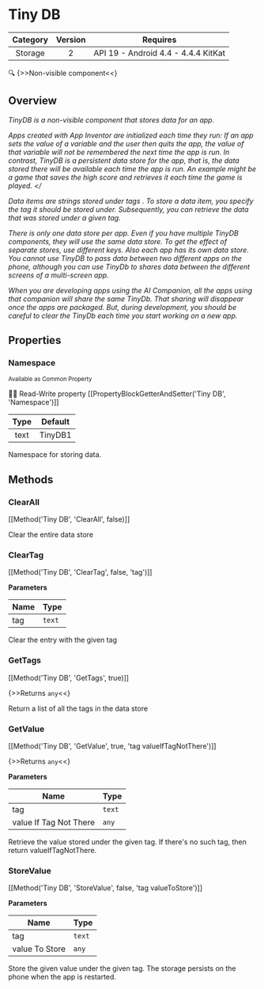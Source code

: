 # Tiny DB

| Category | Version | Requires |
|:--------:|:-------:|:--------:|
|Storage|2|API 19 - Android 4.4 - 4.4.4 KitKat|

:mag: {>>Non-visible component<<}

## Overview

_TinyDB is a non-visible component that stores data for an app. <p> Apps created with App Inventor are initialized each time they run: If an app sets the value of a variable and the user then quits the app, the value of that variable will not be remembered the next time the app is run. In contrast, TinyDB is a <em> persistent </em> data store for the app, that is, the data stored there will be available each time the app is run. An example might be a game that saves the high score and retrieves it each time the game is played. </<p> <p> Data items are strings stored under <em>tags</em> . To store a data item, you specify the tag it should be stored under.  Subsequently, you can retrieve the data that was stored under a given tag. </p><p> There is only one data store per app. Even if you have multiple TinyDB components, they will use the same data store. To get the effect of separate stores, use different keys. Also each app has its own data store. You cannot use TinyDB to pass data between two different apps on the phone, although you <em>can</em> use TinyDb to shares data between the different screens of a multi-screen app. </p> <p>When you are developing apps using the AI Companion, all the apps using that companion will share the same TinyDb.  That sharing will disappear once the apps are packaged.  But, during development, you should be careful to clear the TinyDb each time you start working on a new app.</p>_

## Properties

### Namespace

<small>Available as Common Property</small>

:eyes::pencil: Read-Write property
[[PropertyBlockGetterAndSetter('Tiny DB', 'Namespace')]]

| Type | Default |
|:----:|:-------:|
|text|TinyDB1|

Namespace for storing data.

## Methods

### ClearAll



[[Method('Tiny DB', 'ClearAll', false)]]

Clear the entire data store

### ClearTag



[[Method('Tiny DB', 'ClearTag', false, 'tag')]]

**Parameters**

| Name | Type |
|------|------|
|tag|`text`|


Clear the entry with the given tag

### GetTags



[[Method('Tiny DB', 'GetTags', true)]]

{>>Returns `any`<<}


Return a list of all the tags in the data store

### GetValue



[[Method('Tiny DB', 'GetValue', true, 'tag valueIfTagNotThere')]]

{>>Returns `any`<<}


**Parameters**

| Name | Type |
|------|------|
|tag|`text`|
|value If Tag Not There|`any`|


Retrieve the value stored under the given tag.  If there's no such tag, then return valueIfTagNotThere.

### StoreValue



[[Method('Tiny DB', 'StoreValue', false, 'tag valueToStore')]]

**Parameters**

| Name | Type |
|------|------|
|tag|`text`|
|value To Store|`any`|


Store the given value under the given tag.  The storage persists on the
 phone when the app is restarted.